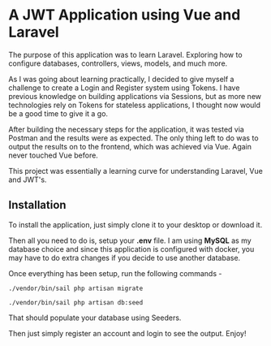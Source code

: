 # A JWT Application using Vue and Laravel

The purpose of this application was to learn Laravel. Exploring how to configure databases, controllers, views, models, and much more.

As I was going about learning practically, I decided to give myself a challenge to create a Login and Register system using Tokens. I have previous knowledge on building applications via Sessions, but as more new technologies rely on Tokens for stateless applications, I thought now would be a good time to give it a go.

After building the necessary steps for the application, it was tested via Postman and the results were as expected. The only thing left to do was to output the results on to the frontend, which was achieved via Vue. Again never touched Vue before.

This project was essentially a learning curve for understanding Laravel, Vue and JWT's.

## Installation

To install the application, just simply clone it to your desktop or download it.

Then all you need to do is, setup your **.env** file. I am using **MySQL** as my database choice and since this application is configured with docker, you may have to do extra changes if you decide to use another database.

Once everything has been setup, run the following commands -

```
./vendor/bin/sail php artisan migrate

./vendor/bin/sail php artisan db:seed
```

That should populate your database using Seeders.

Then just simply register an account and login to see the output. Enjoy!